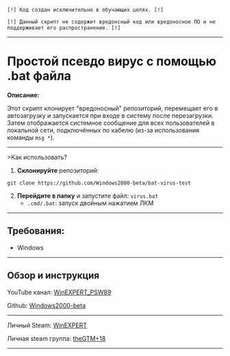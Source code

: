 `[!] Код создан исключительно в обучающих целях. [!]`

`[!] Данный скрипт не содержит вредонсный код или вредоносное ПО и не поддерживает его распространение. [!]`

---
# Простой псевдо вирус с помощью .bat файла

**Описание:**

Этот скрипт клонирует "вредоносный" репозиторий, перемещает его в автозагрузку и запускается при входе в систему после перезагрузки. Затем отображается системное сообщение для всех пользователей в локальной сети, подключённых по кабелю (из-за использования команды `msg *`).

<hr>
>Как использовать?

1. **Склонируйте** репозиторий:
    
```
git clone https://github.com/Windows2000-beta/bat-virus-test
```
    
2. **Перейдите в папку** и запустите файл: `virus.bat`
    - `.cmd/.bat`: запуск двойным нажатием ЛКМ
---
##  **Требования:**

- Windows
<hr>

## **Обзор и инструкция**
YouTube канал: [WinEXPERT_PSW89](https://www.youtube.com/@WinEXPERT_PSW89)

Github: [Windows2000-beta](https://github.com/Windows2000-beta)
<hr>
Личный Steam: <a href="https://steamcommunity.com/id/WinEXPERT_GTM18">WinEXPERT</a>

Личная steam группа: [theGTM+18](https://steamcommunity.com/groups/GTM18)


---

